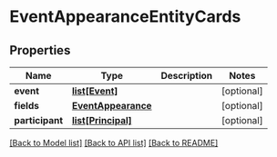 # EventAppearanceEntityCards

## Properties
Name | Type | Description | Notes
------------ | ------------- | ------------- | -------------
**event** | [**list[Event]**](Event.md) |  | [optional] 
**fields** | [**EventAppearance**](EventAppearance.md) |  | [optional] 
**participant** | [**list[Principal]**](Principal.md) |  | [optional] 

[[Back to Model list]](../README.md#documentation-for-models) [[Back to API list]](../README.md#documentation-for-api-endpoints) [[Back to README]](../README.md)


